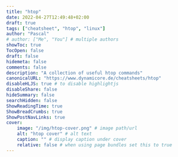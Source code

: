 ```yaml
---
title: "htop"
date: 2022-04-27T12:49:48+02:00
draft: true
tags: ["cheatsheet", "htop", "linux"]
author: "Pascal"
# author: ["Me", "You"] # multiple authors
showToc: true
TocOpen: false
draft: false
hidemeta: false
comments: false
description: "A collection of useful htop commands"
canonicalURL: "https://www.dynamicore.de/cheatsheets/htop"
disableHLJS: true # to disable highlightjs
disableShare: false
hideSummary: false
searchHidden: false
ShowReadingTime: true
ShowBreadCrumbs: true
ShowPostNavLinks: true
cover:
    image: "/img/htop-cover.png" # image path/url
    alt: "htop cover" # alt text
    caption: "" # display caption under cover
    relative: false # when using page bundles set this to true
---
```


